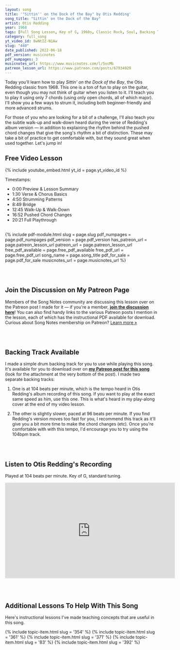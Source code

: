 ```yaml
---
layout: song
title: '"Sittin'' on the Dock of the Bay" by Otis Redding'
song_title: "Sittin' on the Dock of the Bay"
artist: Otis Redding
year: 1968
tags: [Full Song Lesson, Key of G, 1960s, Classic Rock, Soul, Backing Track]
category: full_song
yt_video_id: 8wNtIZ-N1Aw
slug: "440"
date_published: 2022-06-18
pdf_version: musicnotes
pdf_numpages: 3
musicnotes_url: https://www.musicnotes.com/l/5vcMb
patreon_lesson_url: https://www.patreon.com/posts/67934929
---
```


<!-- https://youtu.be/E5PqBrjsAPM -->

Today you'll learn how to play _Sittin' on the Dock of the Bay_, the Otis Redding classic from 1968. This one is a ton of fun to play on the guitar, even though you may not think of guitar when you listen to it. I'll teach you to play it using only 7 chords (using only open chords, all of which major). I'll show you a few ways to strum it, including both beginner-friendly and more advanced strums.

For those of you who are looking for a bit of a challenge, I'll also teach you the subtle walk-up and walk-down heard during the verse of Redding's album version — in addition to explaining the rhythm behind the pushed chord changes that give the song's rhythm a bit of distinction. These may take a bit of practice to get comfortable with, but they sound great when used together. Let's jump in!

## Free Video Lesson

{% include youtube_embed.html yt_id = page.yt_video_id %}

Timestamps:

- 0:00 Preview & Lesson Summary
- 1:30 Verse & Chorus Basics
- 4:50 Strumming Patterns
- 8:49 Bridge
- 12:45 Walk-Up & Walk-Down
- 16:52 Pushed Chord Changes
- 20:21 Full Playthrough

<!-- -->

<br />
{% include pdf-module.html slug = page.slug pdf_numpages = page.pdf_numpages pdf_version = page.pdf_version has_patreon_url = page.patreon_lesson_url patreon_url = page.patreon_lesson_url free_pdf_available = page.free_pdf_available free_pdf_url = page.free_pdf_url song_name = page.song_title pdf_for_sale = page.pdf_for_sale musicnotes_url = page.musicnotes_url %}

<br /><br />
## Join the Discussion on My Patreon Page

Members of the Song Notes community are discussing this lesson over on the Patreon post I made for it — if you're a member, **[join the discussion here]({{page.patreon_lesson_url}})**! You can also find handy links to the various Patreon posts I mention in the lesson, each of which has the instructional PDF available for download. Curious about Song Notes membership on Patreon? [Learn more »](/join)


<br /><br />
## Backing Track Available

I made a simple drum backing track for you to use while playing this song. It's available for you to download over on **[my Patreon post for this song]({{page.patreon_lesson_url}})** (look for the attachment at the very bottom of the post). I made two separate backing tracks:

1. One is at 104 beats per minute, which is the tempo heard in Otis Redding's album recording of this song. If you want to play at the exact same speed as him, use this one. This is what's heard in my play-along cover at the end of my video lesson.

2. The other is slightly slower, paced at 96 beats per minute. If you find Redding's version moves too fast for you, I recommend this track as it'll give you a bit more time to make the chord changes (etc). Once you're comfortable with with this tempo, I'd encourage you to try using the 104bpm track.

<br /><br />
## Listen to Otis Redding's Recording

Played at 104 beats per minute. Key of G, standard tuning.

<iframe width="560" height="315" src="https://www.youtube.com/embed/rTVjnBo96Ug" frameborder="0" allow="accelerometer; autoplay; encrypted-media; gyroscope; picture-in-picture" allowfullscreen></iframe>

<!-- https://www.youtube.com/watch?v=rTVjnBo96Ug -->

<br /><br />
## Additional Lessons To Help With This Song

Here's instructional lessons I've made teaching concepts that are useful in this song.

{% include topic-item.html slug = '354' %} <!-- Walk-ups, Walk-downs, and the fretboard -->
{% include topic-item.html slug = '361' %} <!-- Adding Grit with Flat 3rds and Flat 7ths -->
{% include topic-item.html slug = '371' %} <!-- Bass note strumming -->
{% include topic-item.html slug = '83' %}  <!-- G with 2 Fingers -->
{% include topic-item.html slug = '392' %} <!-- F-major -->
